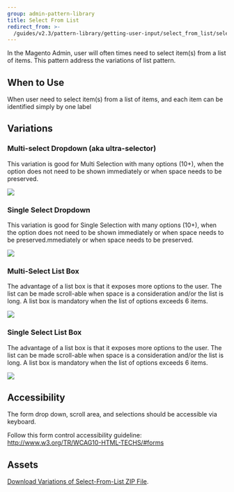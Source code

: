 ```yaml
---
group: admin-pattern-library
title: Select From List
redirect_from: >-
  /guides/v2.3/pattern-library/getting-user-input/select_from_list/select_from_list.html
---
```


In the Magento Admin, user will often times need to select item(s) from a list of items. This pattern address the variations of list pattern.

## When to Use

When user need to select item(s) from a list of items, and each item can be identified simply by one label

## Variations

### Multi-select Dropdown (aka ultra-selector)

This variation is good for Multi Selection with many options (10+), when the option does not need to be shown immediately or when space needs to be preserved.

![]({{page.baseurl}}/pattern-library/user-input/images/select-list/multi-select-form-element2.png)

### Single Select Dropdown

This variation is good for Single Selection with many options (10+), when the option does not need to be shown immediately or when space needs to be preserved.mmediately or when space needs to be preserved.

![]({{page.baseurl}}/pattern-library/user-input/images/select-list/single-select-form-element.png)

### Multi-Select List Box

The advantage of a list box is that it exposes more options to the user. The list can be made scroll-able when space is a consideration and/or the list is long. A list box is mandatory when the list of options exceeds 6 items.

![]({{page.baseurl}}/pattern-library/user-input/images/select-list/multi.png)

### Single Select List Box

The advantage of a list box is that it exposes more options to the user. The list can be made scroll-able when space is a consideration and/or the list is long. A list box is mandatory when the list of options exceeds 6 items.

![]({{page.baseurl}}/pattern-library/user-input/images/select-list/single.png)

## Accessibility

The form drop down, scroll area, and selections should be accessible via keyboard.

Follow this form control accessibility guideline: <http://www.w3.org/TR/WCAG10-HTML-TECHS/#forms>

## Assets

[Download Variations of Select-From-List ZIP File](src/Magento_select_from_list_srce.zip).

